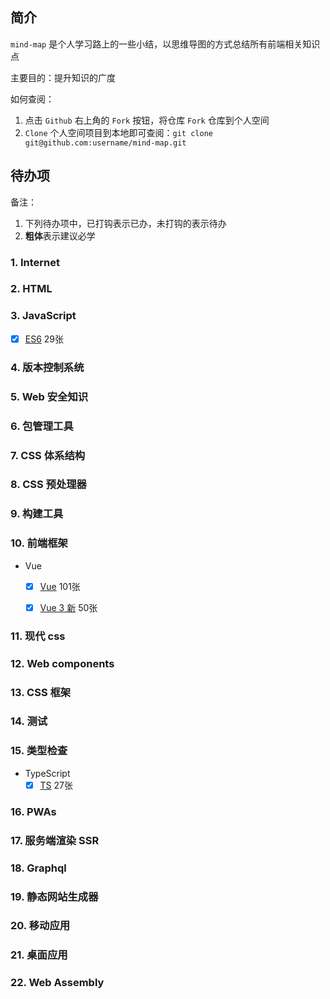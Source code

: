 ## 简介

`mind-map` 是个人学习路上的一些小结，以思维导图的方式总结所有前端相关知识点

主要目的：提升知识的广度

如何查阅：
1. 点击 `Github` 右上角的 `Fork` 按钮，将仓库 `Fork` 仓库到个人空间
2. `Clone` 个人空间项目到本地即可查阅：`git clone git@github.com:username/mind-map.git`


## 待办项

备注：
1. 下列待办项中，已打钩表示已办，未打钩的表示待办
2. **粗体**表示建议必学
> 


### 1. Internet
### 2. HTML
### 3. JavaScript
- [x] [ES6](https://github.com/jCodeLife/mind-map/tree/master/ES6(29%E5%BC%A0%E5%9B%BE)) 29张
### 4. 版本控制系统
### 5. Web 安全知识

### 6. 包管理工具

### 7. CSS 体系结构

### 8. CSS 预处理器

### 9. 构建工具

### 10. 前端框架
- Vue

    - [x] [Vue](https://github.com/jCodeLife/mind-map/tree/master/Vue(101%E5%BC%A0%E5%9B%BE)) 101张
    - [x] [Vue 3 新](https://github.com/jCodeLife/mind-map/tree/master/Vue3%E6%96%B0%E6%96%87%E6%A1%A3) 50张


### 11. 现代 css

### 12. Web components

### 13. CSS 框架


### 14. 测试

### 15. 类型检查
- TypeScript
    - [x] [TS](https://github.com/jCodeLife/mind-map/tree/master/TS%EF%BC%8827%E5%BC%A0%E5%9B%BE%EF%BC%89) 27张

### 16. PWAs

### 17. 服务端渲染 SSR

### 18. Graphql

### 19. 静态网站生成器

### 20. 移动应用

### 21. 桌面应用

### 22. Web Assembly